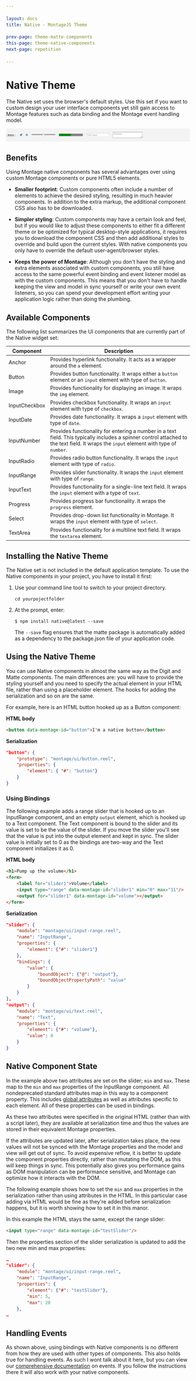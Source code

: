 ```yaml
---

layout: docs
title: Native - MontageJS Theme

prev-page: theme-matte-components
this-page: theme-native-components
next-page: repetition

---
```



# Native Theme

The Native set uses the browser's default styles. Use this set if you want to custom design your user interface components yet still gain access to Montage features such as data binding and the Montage event handling model.

![Native](/images/themes/native.png)

## Benefits
Using Montage native components has several advantages over using custom Montage components or pure HTML5 elements.

* **Smaller footprint**: Custom components often include a number of elements to achieve the desired styling, resulting in much heavier components. In addition to the extra markup, the additional component CSS also has to be downloaded.

* **Simpler styling**: Custom components may have a certain look and feel, but if you would like to adjust these components to either fit a different theme or be optimized for typical desktop-style applications, it requires you to download the component CSS and then add additional styles to override and build upon the current styles. With native components you only have to override the default user-agent/browser styles.

* **Keeps the power of Montage**: Although you don't have the styling and extra elements associated with custom components, you still have access to the same powerful event binding and event listener model as with the custom components. This means that you don't have to handle keeping the view and model in sync yourself or write your own event listeners, so you can spend your development effort writing your application logic rather than doing the plumbing.

## Available Components
The following list summarizes the UI components that are currently part of the Native widget set:

Component | Description 
------------ | ------------- 
Anchor | Provides hyperlink functionality. It acts as a wrapper around the `a` element.  
Button | Provides button functionality. It wraps either a `button` element or an `input` element with type of `button`.
Image | Provides functionality for displaying an image. It wraps the `img` element.
InputCheckbox | Provides checkbox functionality. It wraps an `input` element with type of `checkbox`.
InputDate | Provides date functionality. It wraps a `input` element with type of `date`.
InputNumber | Provides functionality for entering a number in a text field. This typically includes a spinner control attached to the text field. It wraps the `input` element with type of `number`.
InputRadio | Provides radio button functionality. It wraps the `input` element with type of `radio`.
InputRange | Provides slider functionality. It wraps the `input` element with type of `range`.
InputText | Provides functionality for a single-line text field. It wraps the `input` element with a type of `text`.
Progress | Provides progress bar functionality. It wraps the `progress` element.
Select | Provides drop-down list functionality in Montage. It wraps the `input` element with type of `select`.  
TextArea | Provides functionality for a multiline text field. It wraps the `textarea` element.  


## Installing the Native Theme

The Native set is not included in the default application template. To use the Native components in your project, you have to install it first:

1. Use your command line tool to switch to your project directory.

    ```
    cd yourpojectfolder
    ```
    
2. At the prompt, enter:

    ```
    $ npm install native@latest --save
    ```
    
    The `--save` flag ensures that the matte package is automatically added as a dependency to the package.json file of your application code.

## Using the Native Theme

You can use Native components in almost the same way as the Digit and Matte components. The main differences are: you will have to provide the styling yourself and you need to specify the actual element in your HTML file, rather than using a placeholder element. The hooks for adding the serialization and so on are the same.

For example, here is an HTML button hooked up as a Button component:

**HTML body**

```html
<button data-montage-id="button">I'm a native button</button>
```

**Serialization**

```json
"button": {
    "prototype": "montage/ui/button.reel",
    "properties": {
        "element": { "#": "button"}
    }
}
```

### Using Bindings
The following example adds a range slider that is hooked up to an InputRange component, and an empty `output` element, which is hooked up to a Text component. The Text component is bound to the slider and its value is set to be the value of the slider. If you move the slider you'll see that the value is put into the output element and kept in sync. The slider value is initially set to 0 as the bindings are two-way and the Text component initializes it as 0.

**HTML body**

```html
<h1>Pump up the volume</h1>
<form>
    <label for="slider1">Volume</label>
    <input type="range" data-montage-id="slider1" min="0" max="11"/>
    <output for="slider1" data-montage-id="volume"></output>
</form>
```

**Serialization**

```json
"slider": {
    "module": "montage/ui/input-range.reel",
    "name": "InputRange",
    "properties": {
        "element": {"#": "slider1"}
    },
    "bindings": {
        "value": {
            "boundObject": {"@": "output"},
            "boundObjectPropertyPath": "value"
        }
    }
},
"output": {
    "module": "montage/ui/text.reel",
    "name": "Text",
    "properties": {
        "element": {"#": "volume"},
        "value": 0
    }
}                
```

## Native Component State
In the example above two attributes are set on the slider; `min` and `max`. These map to the `min` and `max` properties of the InputRange component. All nondeprecated standard attributes map in this way to a component property. This includes [global attributes](http://www.w3.org/TR/html5/elements.html#global-attributes) as well as attributes specific to each element. All of these properties can be used in bindings.

As these two attributes were specified in the original HTML (rather than with a script later), they are available at serialization time and thus the values are stored in their equivalent Montage properties.

If the attributes are updated later, after serialization takes place, the new values will not be synced with the Montage properties and the model and view will get out of sync. To avoid expensive reflow, it is better to update the component properties directly, rather than mutating the DOM, as this will keep things in sync. This potentially also gives you performance gains as DOM manipulation can be performance sensitive, and Montage can optimize how it interacts with the DOM.

The following example shows how to set the `min` and `max` properties in the serialization rather than using attributes in the HTML. In this particular case adding via HTML would be fine as they're added before serialization happens, but it is worth showing how to set it in this manor.

In this example the HTML stays the same, except the range slider:

```html
<input type="range" data-montage-id="testSlider"/>
```

Then the properties section of the slider serialization is updated to add the two new min and max properties:

```json
…
"slider": {
    "module": "montage/ui/input-range.reel",
    "name": "InputRange",
    "properties": {
        "element": {"#": "testSlider"},
        "min": 5,
        "max": 20
    },
…
```

## Handling Events
As shown above, using bindings with Native components is no different from how they are used with other types of components. This also holds true for handling events. As such I wont talk about it here, but you can view our [comprehensive documentation](https://github.com/montagejs/montage/wiki/Event-handling) on events. If you follow the instructions there it will also work with your native components.
